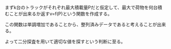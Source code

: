 まずk台のトラックがそれぞれ最大積載量Pだと仮定して、最大で荷物を何台積むことが出来るか返すv=f(P)という関数を作成する。

この関数は単調増加であることから、整列済みデータであると考えることが出来る。

よって二分探査を用いて適切な値を探すという判断に至る。
